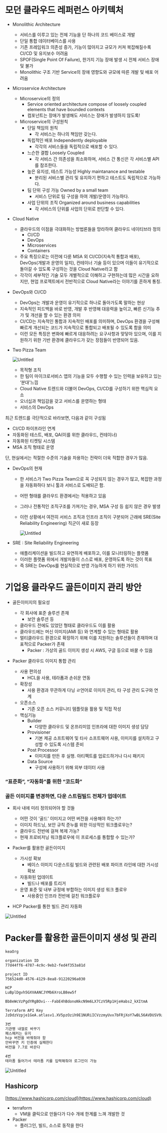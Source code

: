 # 모던 클라우드 레퍼런스 아키텍처

- Monolithic Architecture
    - 서비스를 이루고 있는 전체 기능을 단 하나의 코드 베이스로 개발
    - 단일 통합 데이터베이스를 사용
    - 기존 프레임워크 의존성 증가, 기능이 많아지고 규모가 커져 복잡해질수록 CI/CD 및 유지보수 어려움
    - SPOF(Single Point Of Failure), 한가지 기능 장애 발생 시 전체 서비스 장애 및 불가
    - Monolithic 구조 기반 Service의 장애 영향도와 규모에 따른 개발 및 배포 어려움
    
- Microservice Architecture
    - Microservice의 정의
        - Service oriented architecture compose of loosely coupled elements that have bounded contexts
        - 컴포넌트는 장애가 발생해도 서비스는 장애가 발생하지 않도록!
    - Microservice의 구성원칙
        - 단일 책임의 원칙
            - 각 서비스는 하나의 책임만 갖는다.
        - 독립적인 배포 Independently deployable
            - 각각의 서비스들을 독립적으로 배포할 수 있다.
        - 느슨한 결합 Loosely Coupled
            - 각 서비스 간 의존성을 최소화하며, 서비스 간 통신은 각 서비스별 API를 참조한다.
        - 높은 유지성, 테스트 가능성 Highly maintanance and testable
            - 분리된 서비스별 관리 및 유지하기 편하고 테스트도 독립적으로 가능하다.
        - 팀 단위 구성 가능 Owned by a small team
            - 서비스 단위로 팀 구성을 하여 개발/운영이 가능하다.
        - 사업 단위의 조직 Organized around business capabilities
            - 각 서비스의 단위를 사업의 단위로 판단할 수 있다.
        
- Cloud Native
    - 클라우드의 이점을 극대화하는 방법론들을 망라하여 클라우드 네이티브라 정의
        - CI/CD
        - DevOps
        - Microservices
        - Containers
    - 주요 특징으로는 이전에 다룬 MSA 외 CI/CD(지속적 통합과 배포), DevOps(개발과 운영의 일치), 컨테이너 기술 등이 있으며 이들이 유기적으로 돌아갈 수 있도록 구성하는 것을 Cloud Native라고 함
    - 각각이 세부적인 기술 모두 개별적으로 이해하고 구현하는데 많은 시간을 요하지만, 현업 프로젝트에서 전반적으로 Cloud Native라는 이야기를 흔하게 통칭.
    
- DevOps와 CI/CD
    - DevOps는 개발과 운영이 유기적으로 하나로 돌아가도록 말하는 현상
    - 지속적인 피드백을 바로 반영, 개발 후 반영해 대응력을 높이고, 빠른 신기능 추가 및 개선을 할 수 있는 환경 의미
    - CI/CD는 지속적인 통합과 지속적인 배포를 의미하며, DevOps 환경을 구성해 빠르게 개선되는 코드가 지속적으로 통합되고 배포될 수 있도록 함을 의미
    - 이런 모든 특징은 변화에 빠르게 대응하려는 요구사항과 맞닿아 있으며, 이를 지원하기 위한 기반 환경에 클라우드가 갖는 장점들이 반영되어 있음.
- Two Pizza Team
    
    ![Untitled](%E1%84%86%E1%85%A9%E1%84%83%E1%85%A5%E1%86%AB%20%E1%84%8F%E1%85%B3%E1%86%AF%E1%84%85%E1%85%A1%E1%84%8B%E1%85%AE%E1%84%83%E1%85%B3%20%E1%84%85%E1%85%A6%E1%84%91%E1%85%A5%E1%84%85%E1%85%A5%E1%86%AB%E1%84%89%E1%85%B3%20%E1%84%8B%E1%85%A1%E1%84%8F%E1%85%B5%E1%84%90%E1%85%A6%E1%86%A8%E1%84%8E%E1%85%A5%20110197e734e244caa3775029180a62a5/Untitled.png)
    
    - 목적형 조직
    - 한 팀이 마이크로서비스 앱의 기능을 모두 수행할 수 있는 인력을 보유하고 있는 ‘분대’느낌
    - Cloud Native 트렌드와 더불어 DevOps, CI/CD를 구성하기 위한 핵심적 요소
    - 오너십과 책임감을 갖고 서비스를 운영하는 형태
    - 서비스의 DevOps
    

최근 트렌드를 극단적으로 바라보면, 다음과 같이 구성됨

- CI/CD 파이프라인 연계
- 자동화된 테스트, 배포, QA(이를 위한 클라우드, 컨테이너)
- 자동화된 티켓팅 시스템
- MSA 조직 형태로 운영

단, 현실에서는 적절한 수준의 기술을 차용하는 전략이 더욱 적합한 경우가 많음.

- DevOps의 현재
    - 한 서비스가 Two Pizza Team으로 꼭 구성되지 않는 경우가 많고, 복잡한 과정을 자동화하다 보니 툴과 서비스로 도배되곤 함.
    - 어떤 형태를 클라우드 환경에서는 적용하고 있음
    - 그러나 전통적인 조직구조를 가져가는 경우, MSA 구성 등 쉽지 않은 경우 발생
    - 이런 상황에서 여전히 서비스 조직과 인프라 조직이 구분되어 근래에 SRE(Site Reliability Engineering) 직군이 새로 등장
        
        ![Untitled](%E1%84%86%E1%85%A9%E1%84%83%E1%85%A5%E1%86%AB%20%E1%84%8F%E1%85%B3%E1%86%AF%E1%84%85%E1%85%A1%E1%84%8B%E1%85%AE%E1%84%83%E1%85%B3%20%E1%84%85%E1%85%A6%E1%84%91%E1%85%A5%E1%84%85%E1%85%A5%E1%86%AB%E1%84%89%E1%85%B3%20%E1%84%8B%E1%85%A1%E1%84%8F%E1%85%B5%E1%84%90%E1%85%A6%E1%86%A8%E1%84%8E%E1%85%A5%20110197e734e244caa3775029180a62a5/Untitled%201.png)
        

- SRE : Site Reliability Engineering
    - 애플리케이션을 빌드하고 유연하게 배포하고, 이를 모니터링하는 플랫폼
    - 이러한 플랫폼 위에서 개발자들이 스스로 배포, 운영하도록 하는 것이 목표
    - 즉 SRE는 DevOps를 현실적으로 반영 가능하게 하기 위한 가이드
    

# 기업용 클라우드 골든이미지 관리 방안

- 골든이미지의 필요성
    - 각 회사에 표준 솔루션 존재
        - 보안 솔루션 등
    - 클라우드 전에도 있었던 형태로 클라우드도 이를 활용
    - 클라우드에는 머신 이미지(AMI 등) 와 연계할 수 있는 형태로 활용
    - 멀티클라우드 환경으로 확장하기 위해 이를 지원하는 솔루션들이 존재하며 대표적으로 Packer가 존재
        - Packer : 가상의 골드 이미지 생성 시 AWS, 구글 등으로 바꿀 수 있음

- Packer 클라우드 이미지 통합 관리
    - 사용 편의성
        - HCL을 사용, 테라폼과 손쉬운 연동
    - 확장성
        - 사용 환경과 무관하게 다닝 ㄹ언어로 이미지 관리, 타 구성 관리 도구와 연계
    - 오픈소스
        - 기존 오픈 소스 커뮤니티 템플릿을 활용 및 직접 작성
    - 핵심기능
        - Builder
            - 다양한 클라우드 및 온프리미엄 인프라에 대한 이미지 생성 담당
        - Provisioner
            - 기본 제공 소프트웨어 및 타사 소프트웨어 사용, 이미지를 설치하고 구성할 수 있도록 시스템 준비
        - Post Processor
            - 이미지를 만든 후 실행. 아티팩트를 업로드하거나 다시 패키지
        - Data Source
            - 구성에 사용하기 위해 외부 데이터 사용

### “표준화”, “자동화”를 위한 “코드화”

### 골든 이미지를 변경하면, 다운 스트림빌드 전체가 업데이트

- 회사 내에 미리 정의되어야 할 것들
    - 어떤 것이 ‘골드’ 이미지고 어떤 버전을 사용해야 하는가?
    - 이미지 하드닝, 보안 규칙 준누를 위한 이상적인 워크플로우는?
    - 클라우드 전반에 걸쳐 복제 가능?
    - 현재 프로비저닝 워크플로우에 이 프로세스를 통합할 수 있는가?

- Packer를 활용한 골든이미지
    - 가시성 확보
        - 베이스 이미지 다운스트림 빌드와 관련된 배포 파이프 라인에 대한 가시성 확보
    - 자동화된 업데이트
        - 빌드나 배포를 트리거
    - 운영 표준 및 내부 규정에 부합하는 이미지 생성 워크 플로우
        - 사용중인 인프라 전반에 걸친 워크플로우
        
- HCP Packer를 통한 빌드 관리 자동화

![Untitled](%E1%84%86%E1%85%A9%E1%84%83%E1%85%A5%E1%86%AB%20%E1%84%8F%E1%85%B3%E1%86%AF%E1%84%85%E1%85%A1%E1%84%8B%E1%85%AE%E1%84%83%E1%85%B3%20%E1%84%85%E1%85%A6%E1%84%91%E1%85%A5%E1%84%85%E1%85%A5%E1%86%AB%E1%84%89%E1%85%B3%20%E1%84%8B%E1%85%A1%E1%84%8F%E1%85%B5%E1%84%90%E1%85%A6%E1%86%A8%E1%84%8E%E1%85%A5%20110197e734e244caa3775029180a62a5/Untitled%202.png)

# Packer를 활용한 골든이미지 생성 및 관리

```bash
keaOrg

organization ID
77d44ff6-4787-4c9c-9eb2-fed4f353a81d

project ID
756524d0-4576-4129-8ea8-91220296a030

HCP
LuBplDgvh5GXVAANCJYMb6XroLB8ew5f

Bb8eWcVzPgdYRgBOvi---FabE4hBdonoNkcN9m6LX7CzV5Rp1HjeHabs2_kXItmA

Terraform API Key
JzDdzVzpje1GeA.atlasv1.XV5pzOzih9E1NURiICVzzmyUvx7bFRjXoY7wBL56AVDUSV9zq6yAyyEooxpRWVAsSbM

3번
기관명 내껄로 바꾸기
패스패커는 유지
hcp 버전을 바꿔줘야 함
안바꾸면 키 인증에 실패한다
버전을 7.7로 바꾼다

4번
테라폼 들어가서 테라폼 키를 입력해줘야 로그인이 가능
```

![Untitled](%E1%84%86%E1%85%A9%E1%84%83%E1%85%A5%E1%86%AB%20%E1%84%8F%E1%85%B3%E1%86%AF%E1%84%85%E1%85%A1%E1%84%8B%E1%85%AE%E1%84%83%E1%85%B3%20%E1%84%85%E1%85%A6%E1%84%91%E1%85%A5%E1%84%85%E1%85%A5%E1%86%AB%E1%84%89%E1%85%B3%20%E1%84%8B%E1%85%A1%E1%84%8F%E1%85%B5%E1%84%90%E1%85%A6%E1%86%A8%E1%84%8E%E1%85%A5%20110197e734e244caa3775029180a62a5/Untitled%203.png)

## Hashicorp

[https://www.hashicorp.com/cloud](https://www.hashicorp.com/cloud)

- terraform
    - VM을 클릭으로 만들다가 다수 개에 한계를 느껴 개발한 것
- Packer
    - 플러그인, 빌드, 소스로 동작을 한다
